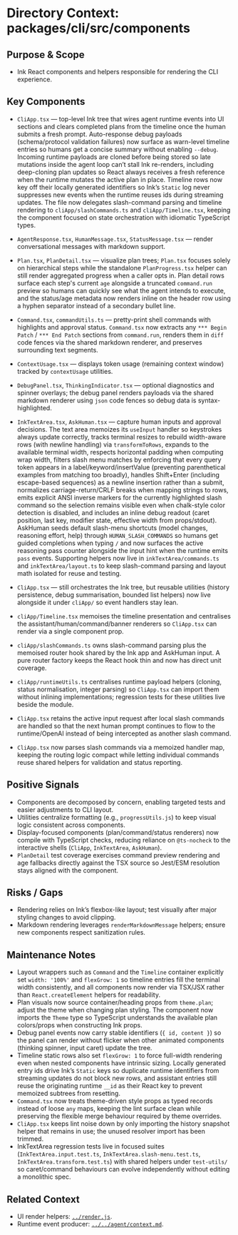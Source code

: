 # Directory Context: packages/cli/src/components

## Purpose & Scope

- Ink React components and helpers responsible for rendering the CLI experience.

## Key Components

- `CliApp.tsx` — top-level Ink tree that wires agent runtime events into UI sections and clears completed plans from the timeline once the human submits a fresh prompt. Auto-response debug payloads (schema/protocol validation failures) now surface as warn-level timeline entries so humans get a concise summary without enabling `--debug`.
  Incoming runtime payloads are cloned before being stored so late mutations inside the agent loop can’t stall Ink re-renders, including deep-cloning plan updates so React always receives a fresh reference when the runtime mutates the active plan in place. Timeline rows now key off their locally generated identifiers so Ink’s `Static` log never suppresses new events when the runtime reuses ids during streaming updates. The file now delegates slash-command parsing and timeline rendering to `cliApp/slashCommands.ts` and `cliApp/Timeline.tsx`, keeping the component focused on state orchestration with idiomatic TypeScript types.
- `AgentResponse.tsx`, `HumanMessage.tsx`, `StatusMessage.tsx` — render conversational messages with markdown support.
- `Plan.tsx`, `PlanDetail.tsx` — visualize plan trees; `Plan.tsx` focuses solely on hierarchical steps while the standalone `PlanProgress.tsx` helper can still render aggregated progress when a caller opts in. Plan detail rows surface each step's current `age` alongside a truncated `command.run` preview so humans can quickly see what the agent intends to execute, and the status/age metadata now renders inline on the header row using a hyphen separator instead of a secondary bullet line.
- `Command.tsx`, `commandUtils.ts` — pretty-print shell commands with highlights and approval status. `Command.tsx` now extracts any `*** Begin Patch` / `*** End Patch` sections from `command.run`, renders them in `diff` code fences via the shared markdown renderer, and preserves surrounding text segments.
- `ContextUsage.tsx` — displays token usage (remaining context window) tracked by `contextUsage` utilities.
- `DebugPanel.tsx`, `ThinkingIndicator.tsx` — optional diagnostics and spinner overlays; the debug panel renders payloads via the shared markdown renderer using `json` code fences so debug data is syntax-highlighted.
- `InkTextArea.tsx`, `AskHuman.tsx` — capture human inputs and approval decisions. The text area memoizes its `useInput` handler so keystrokes always update correctly, tracks terminal resizes to rebuild width-aware rows (with newline handling) via `transformToRows`, expands to the available terminal width, respects horizontal padding when computing wrap width, filters slash menu matches by enforcing that every query token appears in a label/keyword/insertValue (preventing parenthetical examples from matching too broadly), handles Shift+Enter (including escape-based sequences) as a newline insertion rather than a submit, normalizes carriage-return/CRLF breaks when mapping strings to rows, emits explicit ANSI inverse markers for the currently highlighted slash command so the selection remains visible even when chalk-style color detection is disabled, and includes an inline debug readout (caret position, last key, modifier state, effective width from props/stdout). AskHuman seeds default slash-menu shortcuts (model changes, reasoning effort, help) through `HUMAN_SLASH_COMMANDS` so humans get guided completions when typing `/` and now surfaces the active reasoning pass counter alongside the input hint when the runtime emits `pass` events. Supporting helpers now live in `inkTextArea/commands.ts` and `inkTextArea/layout.ts` to keep slash-command parsing and layout math isolated for reuse and testing.
- `CliApp.tsx` — still orchestrates the Ink tree, but reusable utilities (history persistence, debug summarisation, bounded list helpers) now live alongside it under `cliApp/` so event handlers stay lean.
- `cliApp/Timeline.tsx` memoises the timeline presentation and centralises the assistant/human/command/banner renderers so `CliApp.tsx` can render via a single component prop.
- `cliApp/slashCommands.ts` owns slash-command parsing plus the memoised router hook shared by the Ink app and AskHuman input. A pure router factory keeps the React hook thin and now has direct unit coverage.
- `cliApp/runtimeUtils.ts` centralises runtime payload helpers (cloning, status normalisation, integer parsing) so `CliApp.tsx` can import them without inlining implementations; regression tests for these utilities live beside the module.

- `CliApp.tsx` retains the active input request after local slash commands are handled so that the next human prompt continues to flow to the runtime/OpenAI instead of being intercepted as another slash command.
- `CliApp.tsx` now parses slash commands via a memoized handler map, keeping the routing logic compact while letting individual commands reuse shared helpers for validation and status reporting.

## Positive Signals

- Components are decomposed by concern, enabling targeted tests and easier adjustments to CLI layout.
- Utilities centralize formatting (e.g., `progressUtils.js`) to keep visual logic consistent across components.
- Display-focused components (plan/command/status renderers) now compile with TypeScript checks, reducing reliance on `@ts-nocheck` to the interactive shells (`CliApp`, `InkTextArea`, `AskHuman`).
- `PlanDetail` test coverage exercises command preview rendering and age fallbacks directly against the TSX source so Jest/ESM resolution stays aligned with the component.

## Risks / Gaps

- Rendering relies on Ink’s flexbox-like layout; test visually after major styling changes to avoid clipping.
- Markdown rendering leverages `renderMarkdownMessage` helpers; ensure new components respect sanitization rules.

## Maintenance Notes

- Layout wrappers such as `Command` and the `Timeline` container explicitly set `width: '100%'` and `flexGrow: 1`
  so timeline entries fill the terminal width consistently, and all components now render via TSX/JSX rather than
  `React.createElement` helpers for readability.
- Plan visuals now source container/heading props from `theme.plan`; adjust the theme when changing plan styling. The component now imports the `Theme` type so TypeScript understands the available plan colors/props when constructing Ink props.
- Debug panel events now carry stable identifiers (`{ id, content }`) so the panel can render without flicker when
  other animated components (thinking spinner, input caret) update the tree.
- Timeline static rows also set `flexGrow: 1` to force full-width rendering even when nested components have
  intrinsic sizing. Locally generated entry ids drive Ink’s `Static` keys so duplicate runtime identifiers from
  streaming updates do not block new rows, and assistant entries still reuse the originating runtime `__id`
  as their React key to prevent memoized subtrees from resetting.
- `Command.tsx` now treats theme-driven style props as typed records instead of loose `any` maps, keeping the lint
  surface clean while preserving the flexible merge behaviour required by theme overrides.
- `CliApp.tsx` keeps lint noise down by only importing the history snapshot helper that remains in use; the unused
  resolver import has been trimmed.
- InkTextArea regression tests live in focused suites (`InkTextArea.input.test.ts`, `InkTextArea.slash-menu.test.ts`,
  `InkTextArea.transform.test.ts`) with shared helpers under `test-utils/` so caret/command behaviours can evolve
  independently without editing a monolithic spec.

## Related Context

- UI render helpers: [`../render.js`](../render.js).
- Runtime event producer: [`../../agent/context.md`](../../agent/context.md).
